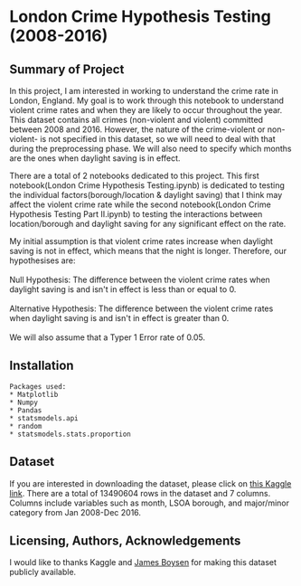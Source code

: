 # London Crime Hypothesis Testing (2008-2016)

## Summary of Project
In this project, I am interested in working to understand the crime rate in London, England. My goal is to work through this notebook to understand violent crime rates and when they are likely to occur throughout the year. This dataset contains all crimes (non-violent and violent) committed between 2008 and 2016. However, the nature of the crime-violent or non-violent- is not specified in this dataset, so we will need to deal with that during the preprocessing phase. We will also need to specify which months are the ones when daylight saving is in effect.

There are a total of 2 notebooks dedicated to this project. This first notebook(London Crime Hypothesis Testing.ipynb) is dedicated to testing the individual factors(borough/location & daylight saving) that I think may affect the violent crime rate while the second notebook(London Crime Hypothesis Testing Part II.ipynb) to testing the interactions between location/borough and daylight saving for any significant effect on the rate.

My initial assumption is that violent crime rates increase when daylight saving is not in effect, which means that the night is longer. Therefore, our hypothesises are: <br> <br>
Null Hypothesis: The difference between the violent crime rates when daylight saving is and isn't in effect is less than or equal to 0. <br><br>
Alternative Hypothesis: The difference between the violent crime rates when daylight saving is and isn't in effect is greater than 0.<br><br>
We will also assume that a Typer 1 Error rate of 0.05.

## Installation
~~~~~
Packages used:
* Matplotlib
* Numpy
* Pandas
* statsmodels.api
* random
* statsmodels.stats.proportion
~~~~~

## Dataset
If you are interested in downloading the dataset, please click on [this Kaggle link](https://www.kaggle.com/datasets/jboysen/london-crime). There are a total of 13490604 rows in the dataset and 7 columns. Columns include variables such as month, LSOA borough, and major/minor category from Jan 2008-Dec 2016.

## Licensing, Authors, Acknowledgements
I would like to thanks Kaggle and [James Boysen](https://www.kaggle.com/jboysen) for making this dataset publicly available.
